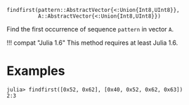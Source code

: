 ```
findfirst(pattern::AbstractVector{<:Union{Int8,UInt8}},
          A::AbstractVector{<:Union{Int8,UInt8}})
```

Find the first occurrence of sequence `pattern` in vector `A`.

!!! compat "Julia 1.6"
    This method requires at least Julia 1.6.


# Examples

```jldoctest
julia> findfirst([0x52, 0x62], [0x40, 0x52, 0x62, 0x63])
2:3
```
